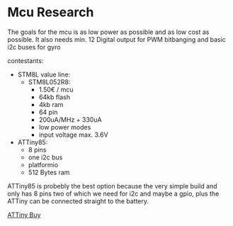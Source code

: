 # Mcu Research

The goals for the mcu is as low power as possible and as low cost as possible.
It also needs min. 12 Digital output for PWM bitbanging
and basic i2c buses for gyro

contestants:
- STM8L value line:
    - STM8L052R8:
        - 1.50€ / mcu
        - 64kb flash
        - 4kb ram
        - 64 pin
        - 200uA/MHz + 330uA
        - low power modes
        - input voltage max. 3.6V
- ATTiny85:
    - 8 pins
    - one i2c bus
    - platformio
    - 512 Bytes ram

ATTiny85 is probebly the best option because the very simple build and only has 8 pins two of which we need for i2c and maybe a gpio, plus the ATTiny can be connected straight to the battery.

[ATTiny Buy](https://www.mouser.at/ProductDetail/Microchip-Technology/ATTINY85-20SFR?qs=E2PpAYvlWVuiXni206aW5g%3D%3D)
